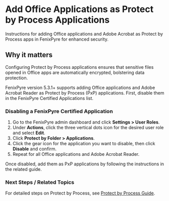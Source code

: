 # Add Office Applications as Protect by Process Applications

Instructions for adding Office applications and Adobe Acrobat as Protect by Process apps in FenixPyre for enhanced security.


## Why it matters
Configuring Protect by Process applications ensures that sensitive files opened in Office apps are automatically encrypted, bolstering data protection.

FenixPyre version 5.3.1+ supports adding Office applications and Adobe Acrobat Reader as Protect by Process (PxP) applications. First, disable them in the FenixPyre Certified Applications list.

### Disabling a FenixPyre Certified Application

1. Go to the FenixPyre admin dashboard and click **Settings > User Roles**.
2. Under **Actions**, click the three vertical dots icon for the desired user role and select **Edit**.
3. Click **Protect by Folder > Applications**.
4. Click the gear icon for the application you want to disable, then click **Disable** and confirm.
5. Repeat for all Office applications and Adobe Acrobat Reader.

<!-- IMG:     ./media/04-admin-guide/add-office-applications-as-protect-by-process/screenshot.png | Alt: Disabling applications in FenixPyre dashboard -->

Once disabled, add them as PxP applications by following the instructions in the related guide.

### Next Steps / Related Topics
For detailed steps on Protect by Process, see [Protect by Process Guide](../04-admin-guide/protect-by-process.md).